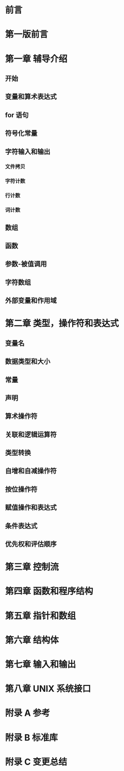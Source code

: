 # 前言


# 第一版前言


# 第一章 辅导介绍


## 开始


## 变量和算术表达式


## for 语句


## 符号化常量


## 字符输入和输出


### 文件拷贝


### 字符计数


### 行计数


### 词计数


## 数组


## 函数


## 参数-被值调用


## 字符数组


## 外部变量和作用域


# 第二章 类型，操作符和表达式



## 变量名



## 数据类型和大小



## 常量



## 声明



## 算术操作符



## 关联和逻辑运算符



## 类型转换



## 自增和自减操作符



## 按位操作符



## 赋值操作和表达式



## 条件表达式



## 优先权和评估顺序



# 第三章 控制流


# 第四章 函数和程序结构


# 第五章 指针和数组


# 第六章 结构体


# 第七章 输入和输出


# 第八章 UNIX 系统接口


# 附录 A 参考


# 附录 B 标准库


# 附录 C 变更总结